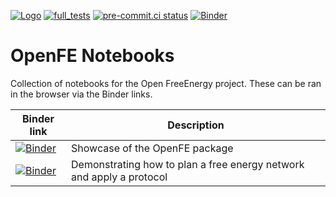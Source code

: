 [![Logo](https://img.shields.io/badge/OSMF-OpenFreeEnergy-%23002f4a)](https://openfree.energy/)
[![full_tests](https://github.com/OpenFreeEnergy/ExampleNotebooks/actions/workflows/CI.yml/badge.svg)](https://github.com/OpenFreeEnergy/ExampleNotebooks/actions/workflows/CI.yml)
[![pre-commit.ci status](https://results.pre-commit.ci/badge/github/OpenFreeEnergy/ExampleNotebooks/master.svg)](https://results.pre-commit.ci/latest/github/OpenFreeEnergy/ExampleNotebooks/main)
[![Binder](https://mybinder.org/badge_logo.svg)](https://mybinder.org/v2/gh/OpenFreeEnergy/ExampleNotebooks/HEAD)

# OpenFE Notebooks

Collection of notebooks for the Open FreeEnergy project.
These can be ran in the browser via the Binder links.

| Binder link | Description |
| --- | --- |
| [![Binder](https://mybinder.org/badge_logo.svg)](https://mybinder.org/v2/gh/OpenFreeEnergy/ExampleNotebooks/HEAD?urlpath=https%3A%2F%2Fgithub.com%2FOpenFreeEnergy%2FExampleNotebooks%2Fblob%2Fmaster%2Fopenmm-rbfe%2FOpenFE_showcase_1_RBFE_of_T4lysozyme.ipynb) | Showcase of the OpenFE package |
| [![Binder](https://mybinder.org/badge_logo.svg)](https://mybinder.org/v2/gh/OpenFreeEnergy/ExampleNotebooks/HEAD?urlpath=https%3A%2F%2Fgithub.com%2FOpenFreeEnergy%2FExampleNotebooks%2Fblob%2Fmaster%2Fopenmm-rbfe%2FApplyingProtocolToNetworkQuickrunDemo.ipynb) | Demonstrating how to plan a free energy network and apply a protocol |

